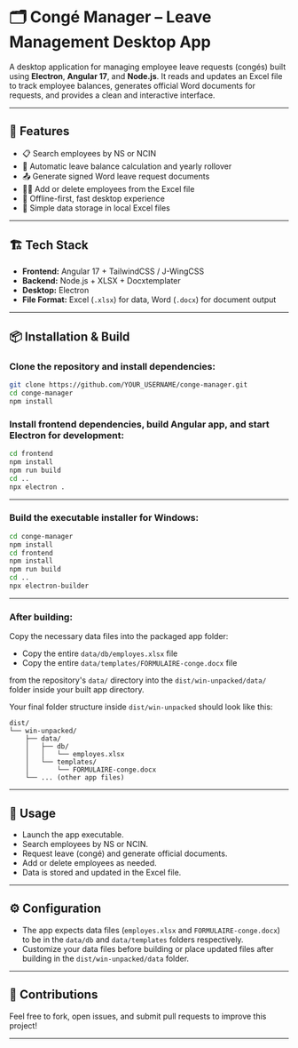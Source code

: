 # 🗂️ Congé Manager – Leave Management Desktop App

A desktop application for managing employee leave requests (congés) built using **Electron**, **Angular 17**, and **Node.js**. It reads and updates an Excel file to track employee balances, generates official Word documents for requests, and provides a clean and interactive interface.

---

## 🚀 Features

- 📋 Search employees by NS or NCIN  
- 🧮 Automatic leave balance calculation and yearly rollover  
- 📤 Generate signed Word leave request documents  
- 🧑‍💼 Add or delete employees from the Excel file  
- 🧠 Offline-first, fast desktop experience  
- 📁 Simple data storage in local Excel files  

---

## 🏗️ Tech Stack

- **Frontend:** Angular 17 + TailwindCSS / J-WingCSS  
- **Backend:** Node.js + XLSX + Docxtemplater  
- **Desktop:** Electron  
- **File Format:** Excel (`.xlsx`) for data, Word (`.docx`) for document output  

---

## 📦 Installation & Build

### Clone the repository and install dependencies:

```bash
git clone https://github.com/YOUR_USERNAME/conge-manager.git
cd conge-manager
npm install
````

### Install frontend dependencies, build Angular app, and start Electron for development:

```bash
cd frontend
npm install
npm run build
cd ..
npx electron .
```

---

### Build the executable installer for Windows:

```bash
cd conge-manager
npm install
cd frontend
npm install
npm run build
cd ..
npx electron-builder
```

---

### After building:

Copy the necessary data files into the packaged app folder:

* Copy the entire `data/db/employes.xlsx` file
* Copy the entire `data/templates/FORMULAIRE-conge.docx` file

from the repository's `data/` directory into the `dist/win-unpacked/data/` folder inside your built app directory.

Your final folder structure inside `dist/win-unpacked` should look like this:

```
dist/
└── win-unpacked/
    ├── data/
    │   ├── db/
    │   │   └── employes.xlsx
    │   └── templates/
    │       └── FORMULAIRE-conge.docx
    └── ... (other app files)
```

---

## 📝 Usage

* Launch the app executable.
* Search employees by NS or NCIN.
* Request leave (congé) and generate official documents.
* Add or delete employees as needed.
* Data is stored and updated in the Excel file.

---

## ⚙️ Configuration

* The app expects data files (`employes.xlsx` and `FORMULAIRE-conge.docx`) to be in the `data/db` and `data/templates` folders respectively.
* Customize your data files before building or place updated files after building in the `dist/win-unpacked/data` folder.

---

## 🙌 Contributions

Feel free to fork, open issues, and submit pull requests to improve this project!

---

